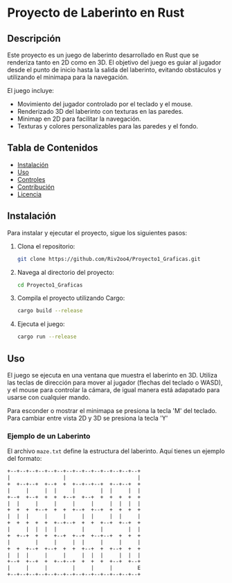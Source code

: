 # Proyecto de Laberinto en Rust

## Descripción

Este proyecto es un juego de laberinto desarrollado en Rust que se renderiza tanto en 2D como en 3D. El objetivo del juego es guiar al jugador desde el punto de inicio hasta la salida del laberinto, evitando obstáculos y utilizando el minimapa para la navegación.

El juego incluye:
- Movimiento del jugador controlado por el teclado y el mouse.
- Renderizado 3D del laberinto con texturas en las paredes.
- Minimap en 2D para facilitar la navegación.
- Texturas y colores personalizables para las paredes y el fondo.

## Tabla de Contenidos

- [Instalación](#instalación)
- [Uso](#uso)
- [Controles](#controles)
- [Contribución](#contribución)
- [Licencia](#licencia)

## Instalación

Para instalar y ejecutar el proyecto, sigue los siguientes pasos:

1. Clona el repositorio:
    ```bash
    git clone https://github.com/Riv2oo4/Proyecto1_Graficas.git
    ```
2. Navega al directorio del proyecto:
    ```bash
    cd Proyecto1_Graficas
    ```
3. Compila el proyecto utilizando Cargo:
    ```bash
    cargo build --release
    ```
4. Ejecuta el juego:
    ```bash
    cargo run --release
    ```

## Uso

El juego se ejecuta en una ventana que muestra el laberinto en 3D. Utiliza las teclas de dirección para mover al jugador (flechas del teclado o WASD), y el mouse para controlar la cámara, de igual manera está adapatado para usarse con cualquier mando.

Para esconder o mostrar el minimapa se presiona la tecla 'M' del teclado. 
Para cambiar entre vista 2D y 3D se presiona la tecla 'Y'

### Ejemplo de un Laberinto

El archivo `maze.txt` define la estructura del laberinto. Aquí tienes un ejemplo del formato:

```txt
+--+--+--+--+--+--+--+--+--+--+--+--+--+--+
|                 |                       |
+  +--+--+  +--+  +  +--+--+--+  +--+--+  +
|     |     |  |     |        |  |     |  |
+--+  +--+  +  +  +--+  +--+  +  +  +  +  +
|  |     |     |     |     |     |  |  |  |
+  +  +  +--+  +  +  +--+  +--+  +  +  +  +
|  |  |     |     |     |  |     |  |     |
+  +  +  +  +  +--+--+  +  +  +--+  +--+  +
|     |  |  |  |        |     |        |  |
+  +--+  +  +  +--+  +--+  +--+--+  +  +  +
|        |     |     |  |     |     |     |
+  +  +--+  +--+  +  +  +--+  +  +--+  +  +
|  |  |     |     |     |  |  |     |  |  |
+--+  +--+  +  +--+--+  +  +  +  +--+  +--+
|     |     |        |     |     |        E
+--+--+--+--+--+--+--+--+--+--+--+--+--+--+
